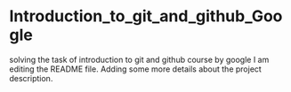 # Introduction_to_git_and_github_Google
solving the task of introduction to git and github course by google 
I am editing the README file. Adding some more details about the project description.
